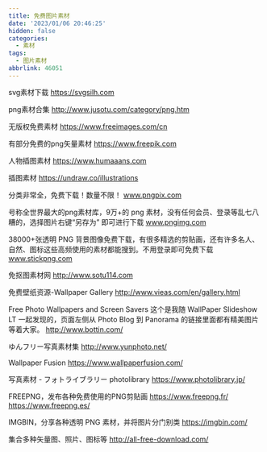 ```yaml
---
title: 免费图片素材
date: '2023/01/06 20:46:25'
hidden: false
categories:
  - 素材
tags:
  - 图片素材
abbrlink: 46051
---
```





svg素材下载
https://svgsilh.com

png素材合集
http://www.jusotu.com/category/png.htm

无版权免费素材
https://www.freeimages.com/cn

有部分免费的png矢量素材
https://www.freepik.com

人物插图素材
https://www.humaaans.com

插图素材
https://undraw.co/illustrations

分类非常全，免费下载！数量不限！
www.pngpix.com

号称全世界最大的png素材库，9万+的 png 素材，没有任何会员、登录等乱七八糟的，选择图片右键“另存为” 即可进行下载
www.pngimg.com

38000+张透明 PNG 背景图像免费下载，有很多精选的剪贴画，还有许多名人、自然、图标这些高频使用的素材都能搜到。不用登录即可免费下载
www.stickpng.com

免抠图素材网
http://www.sotu114.com

免费壁纸资源-Wallpaper Gallery
http://www.vieas.com/en/gallery.html

Free Photo Wallpapers and Screen Savers
这个是我随 WallPaper Slideshow LT 一起发现的，页面左侧从 Photo Blog 到 Panorama 的链接里面都有精美图片等着大家。
http://www.bottin.com/

ゆんフリー写真素材集
http://www.yunphoto.net/

Wallpaper Fusion
https://www.wallpaperfusion.com/

写真素材 - フォトライブラリー photolibrary
https://www.photolibrary.jp/

FREEPNG，发布各种免费使用的PNG剪贴画
https://www.freepng.fr/
https://www.freepng.es/

IMGBIN，分享各种透明 PNG 素材，并将图片分门别类
https://imgbin.com/

集合多种矢量图、照片、图标等
http://all-free-download.com/

